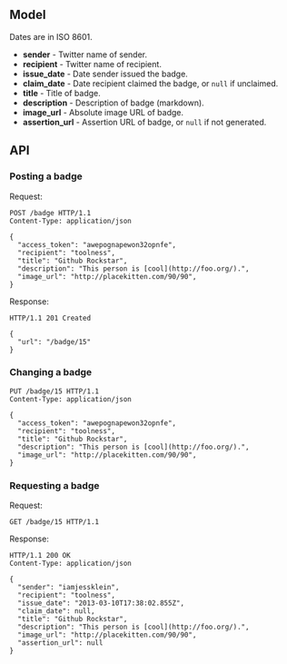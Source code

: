 ## Model

Dates are in ISO 8601.

* **sender** - Twitter name of sender.
* **recipient** - Twitter name of recipient.
* **issue_date** - Date sender issued the badge.
* **claim_date** - Date recipient claimed the badge, or `null` if unclaimed.
* **title** - Title of badge.
* **description** - Description of badge (markdown).
* **image_url** - Absolute image URL of badge.
* **assertion_url** - Assertion URL of badge, or `null` if not generated.

## API

### Posting a badge

Request:

```
POST /badge HTTP/1.1
Content-Type: application/json

{
  "access_token": "awepognapewon32opnfe",
  "recipient": "toolness",
  "title": "Github Rockstar",
  "description": "This person is [cool](http://foo.org/).",
  "image_url": "http://placekitten.com/90/90",
}
```

Response:

```
HTTP/1.1 201 Created

{
  "url": "/badge/15"
}
```

### Changing a badge

```
PUT /badge/15 HTTP/1.1
Content-Type: application/json

{
  "access_token": "awepognapewon32opnfe",
  "recipient": "toolness",
  "title": "Github Rockstar",
  "description": "This person is [cool](http://foo.org/).",
  "image_url": "http://placekitten.com/90/90",
}
```

### Requesting a badge

Request:

```
GET /badge/15 HTTP/1.1
```

Response:

```
HTTP/1.1 200 OK
Content-Type: application/json

{
  "sender": "iamjessklein",
  "recipient": "toolness",
  "issue_date": "2013-03-10T17:38:02.855Z",
  "claim_date": null,
  "title": "Github Rockstar",
  "description": "This person is [cool](http://foo.org/).",
  "image_url": "http://placekitten.com/90/90",
  "assertion_url": null
}
```

